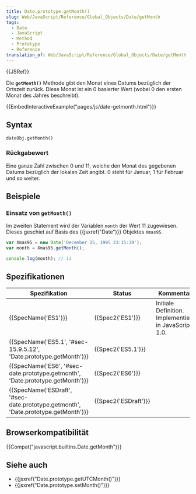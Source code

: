```yaml
---
title: Date.prototype.getMonth()
slug: Web/JavaScript/Reference/Global_Objects/Date/getMonth
tags:
  - Date
  - JavaScript
  - Method
  - Prototype
  - Reference
translation_of: Web/JavaScript/Reference/Global_Objects/Date/getMonth
---
```

{{JSRef}}

Die **`getMonth()`** Methode gibt den Monat eines Datums bezüglich der Ortszeit zurück. Diese Monat ist ein 0 basierter Wert (wobei 0 den ersten Monat des Jahres beschreibt).

{{EmbedInteractiveExample("pages/js/date-getmonth.html")}}

## Syntax

    dateObj.getMonth()

### Rückgabewert

Eine ganze Zahl zwischen 0 und 11, welche den Monat des gegebenen Datums bezüglich der lokalen Zeit angibt. 0 steht für Januar, 1 für Februar und so weiter.

## Beispiele

### Einsatz von `getMonth()`

Im zweiten Statement wird der Variablen `month` der Wert 11 zugewiesen. Dieses geschiet auf Basis des {{jsxref("Date")}} Objektes `Xmas95`.

```js
var Xmas95 = new Date('December 25, 1995 23:15:30');
var month = Xmas95.getMonth();

console.log(month); // 11
```

## Spezifikationen

| Spezifikation                                                                                                | Status                       | Kommentar                                             |
| ------------------------------------------------------------------------------------------------------------ | ---------------------------- | ----------------------------------------------------- |
| {{SpecName('ES1')}}                                                                                     | {{Spec2('ES1')}}         | Initiale Definition. Implementiert in JavaScript 1.0. |
| {{SpecName('ES5.1', '#sec-15.9.5.12', 'Date.prototype.getMonth')}}                     | {{Spec2('ES5.1')}}     |                                                       |
| {{SpecName('ES6', '#sec-date.prototype.getmonth', 'Date.prototype.getMonth')}}     | {{Spec2('ES6')}}         |                                                       |
| {{SpecName('ESDraft', '#sec-date.prototype.getmonth', 'Date.prototype.getMonth')}} | {{Spec2('ESDraft')}} |                                                       |

## Browserkompatibilität

{{Compat("javascript.builtins.Date.getMonth")}}

## Siehe auch

- {{jsxref("Date.prototype.getUTCMonth()")}}
- {{jsxref("Date.prototype.setMonth()")}}
